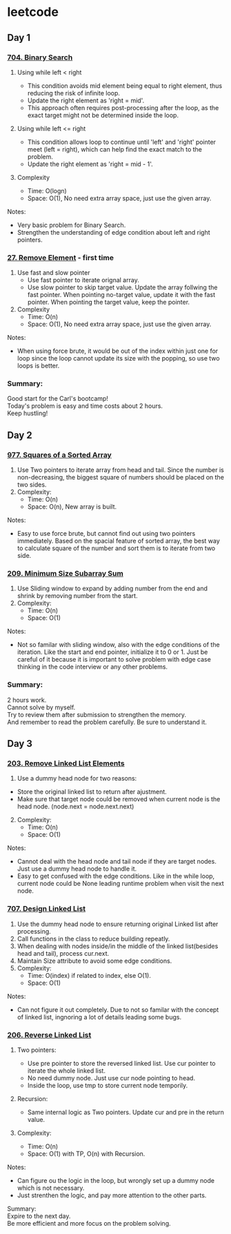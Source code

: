 # leetcode
## Day 1
### [704. Binary Search](https://leetcode.com/problems/binary-search/description/)
1. Using while left < right
   - This condition avoids mid element being equal to right element, thus reducing the risk of infinite loop.
   - Update the right element as 'right = mid'.
   - This approach often requires post-processing after the loop, as the exact target might not be determined inside the loop.
2. Using while left <= right
   - This condition allows loop to continue until 'left' and 'right' pointer meet (left = right), which can help find the exact match to the problem.
   - Update the right element as 'right = mid - 1'.  

3. Complexity
   - Time: O(logn)
   - Space: O(1), No need extra array space, just use the given array.

Notes:  
- Very basic problem for Binary Search.   
- Strengthen the understanding of edge condition about left and right pointers.

### [27. Remove Element](https://leetcode.com/problems/remove-element/description/) - first time
1. Use fast and slow pointer
   - Use fast pointer to iterate orignal array.
   - Use slow pointer to skip target value. Update the array follwing the fast pointer. When pointing no-target value, update it with the fast pointer.  When pointing the target value, keep the pointer.
2. Complexity
   - Time: O(n)
   - Space: O(1), No need extra array space, just use the given array.  

Notes:
- When using force brute, it would be out of the index within just one for loop since the loop cannot update its size with the popping, so use two loops is better.  

### Summary:
Good start for the Carl's bootcamp!  
Today's problem is easy and time costs about 2 hours.  
Keep hustling!

## Day 2
### [977. Squares of a Sorted Array](https://leetcode.com/problems/squares-of-a-sorted-array/description/)
1. Use Two pointers to iterate array from head and tail. Since the number is non-decreasing, the biggest square of numbers should be placed on the two sides.
2. Complexity:
   - Time: O(n)
   - Space: O(n), New array is built.

Notes:
- Easy to use force brute, but cannot find out using two pointers immediately. Based on the spacial feature of sorted array, the best way to calculate square of the number and sort them is to iterate from two side.

### [209. Minimum Size Subarray Sum](https://leetcode.com/problems/minimum-size-subarray-sum/description/)
1. Use Sliding window to expand by adding number from the end and shrink by removing number from the start.
2. Complexity:
   - Time: O(n)
   - Space: O(1)

Notes:
- Not so familar with sliding window, also with the edge conditions of the iteration. Like the start and end pointer, initialize it to 0 or 1. Just be careful of it because it is important to solve problem with edge case thinking in the code interview or any other problems.

### Summary:
2 hours work.  
Cannot solve by myself.  
Try to review them after submission to strengthen the memory.  
And remember to read the problem carefully. Be sure to understand it.

## Day 3
### [203. Remove Linked List Elements](https://leetcode.com/problems/remove-linked-list-elements/description/)
1. Use a dummy head node for two reasons:
- Store the original linked list to return after ajustment.
- Make sure that target node could be removed when current node is the head node. (node.next = node.next.next)

2. Complexity:
   - Time: O(n)
   - Space: O(1)

Notes:
- Cannot deal with the head node and tail node if they are target nodes. Just use a dummy head node to handle it.
- Easy to get confused with the edge conditions. Like in the while loop, current node could be None leading runtime problem when visit the next node.

### [707. Design Linked List](https://leetcode.com/problems/design-linked-list/description/)
1. Use the dummy head node to ensure returning original Linked list after processing.
2. Call functions in the class to reduce building repeatly.
3. When dealing with nodes inside/in the middle of the linked list(besides head and tail), process cur.next.
4. Maintain Size attribute to avoid some edge conditions.
5. Complexity:
   - Time: O(index) if related to index, else O(1).
   - Space: O(1)  

Notes:
- Can not figure it out completely. Due to not so familar with the concept of linked list, ingnoring a lot of details leading some bugs.    

### [206. Reverse Linked List](https://leetcode.com/problems/reverse-linked-list/description/)
1. Two pointers:
   - Use pre pointer to store the reversed linked list. Use cur pointer to iterate the whole linked list.
   - No need dummy node. Just use cur node pointing to head.
   - Inside the loop, use tmp to store current node temporily.

2. Recursion:
   - Same internal logic as Two pointers. Update cur and pre in the return value. 
3. Complexity:
   - Time: O(n)
   - Space: O(1) with TP, O(n) with Recursion.

Notes:
- Can figure ou the logic in the loop, but wrongly set up a dummy node which is not necessary. 
- Just strenthen the logic, and pay more attention to the other parts.

Summary:  
Expire to the next day.  
Be more efficient and more focus on the problem solving.

